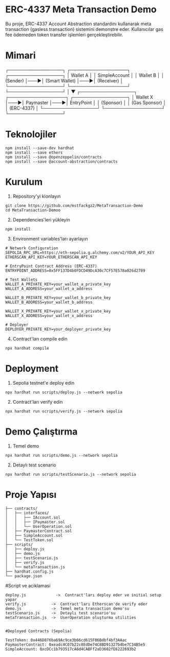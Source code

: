 # ERC-4337 Meta Transaction Demo

Bu proje, ERC-4337 Account Abstraction standardını kullanarak meta transaction (gasless transaction) sistemini demonstre eder. Kullanıcılar gas fee ödemeden token transfer işlemleri gerçekleştirebilir.


# Mimari
┌─────────────────┐    ┌──────────────────┐    ┌─────────────────┐
│   Wallet A      │    │   SimpleAccount  │    │   Wallet B      │
│   (Sender)      │───▶│   (Smart Wallet) │───▶│   (Receiver)    │
└─────────────────┘    └──────────────────┘    └─────────────────┘
                              │
                              ▼
┌─────────────────┐    ┌──────────────────┐    ┌─────────────────┐
│   Wallet X      │───▶│   Paymaster      │───▶│   EntryPoint    │
│   (Sponsor)     │    │   (Gas Sponsor)  │    │   (ERC-4337)    │
└─────────────────┘    └──────────────────┘    └─────────────────┘






# Teknolojiler

```shell
npm install --save-dev hardhat
npm install --save ethers
npm install --save @openzeppelin/contracts
npm install --save @account-abstraction/contracts
```





# Kurulum #
1. Repository'yi klonlayın
```shell
git clone https://github.com/mstfackgz2/MetaTransaction-Demo
cd MetaTransaction-Demoo
```

2. Dependencies'leri yükleyin
```shell
npm install
```

3. Environment variables'ları ayarlayın
```shell
# Network Configuration
SEPOLIA_RPC_URL=https://eth-sepolia.g.alchemy.com/v2/YOUR_API_KEY
ETHERSCAN_API_KEY=YOUR_ETHERSCAN_API_KEY

# EntryPoint Contract Address (ERC-4337)
ENTRYPOINT_ADDRESS=0x5FF137D4b0FDCD49DcA30c7CF57E578a026d2789

# Test Wallets
WALLET_A_PRIVATE_KEY=your_wallet_a_private_key
WALLET_A_ADDRESS=your_wallet_a_address

WALLET_B_PRIVATE_KEY=your_wallet_b_private_key  
WALLET_B_ADDRESS=your_wallet_b_address

WALLET_X_PRIVATE_KEY=your_wallet_x_private_key
WALLET_X_ADDRESS=your_wallet_x_address

# Deployer
DEPLOYER_PRIVATE_KEY=your_deployer_private_key
```

4. Contract'ları compile edin
```shell
npx hardhat compile
```





# Deployment #
1. Sepolia testnet'e deploy edin
```shell
npx hardhat run scripts/deploy.js --network sepolia
```

2. Contract'ları verify edin
```shell
npx hardhat run scripts/verify.js --network sepolia
```

# Demo Çalıştırma #

1. Temel demo
```shell
npx hardhat run scripts/demo.js --network sepolia
```

2. Detaylı test scenario
```shell
npx hardhat run scripts/testScenario.js --network sepolia
```





# Proje Yapısı #
```
├── contracts/
│   ├── interfaces/
│   │   ├── IAccount.sol
│   │   ├── IPaymaster.sol
│   │   └── UserOperation.sol
│   ├── PaymasterContract.sol
│   ├── SimpleAccount.sol
│   └── TestToken.sol
├── scripts/
│   ├── deploy.js
│   ├── demo.js
│   ├── testScenario.js
│   ├── verify.js
│   └── metaTransaction.js
├── hardhat.config.js
└── package.json
```







#Script ve aciklamasi 
```
deploy.js	          ->  Contract'ları deploy eder ve initial setup yapar
verify.js         	->  Contract'ları Etherscan'de verify eder
demo.js	            ->  Temel meta transaction demo'su
testScenario.js     -> 	Detaylı test scenario'su
metaTransaction.js  -> 	UserOperation oluşturma utilities


#Deployed Contracts (Sepolia)

TestToken: 0x446D876ba69Ac9ce3b66cd615F86Bdbf4bf3AAac
PaymasterContract: 0xeadc4C07b22c8EdDe74C8BD91327b4be7C34B5e5
SimpleAccount: 0xcDCc1b793517cA6d4CABFf2aD3602fE6222693b2
```



